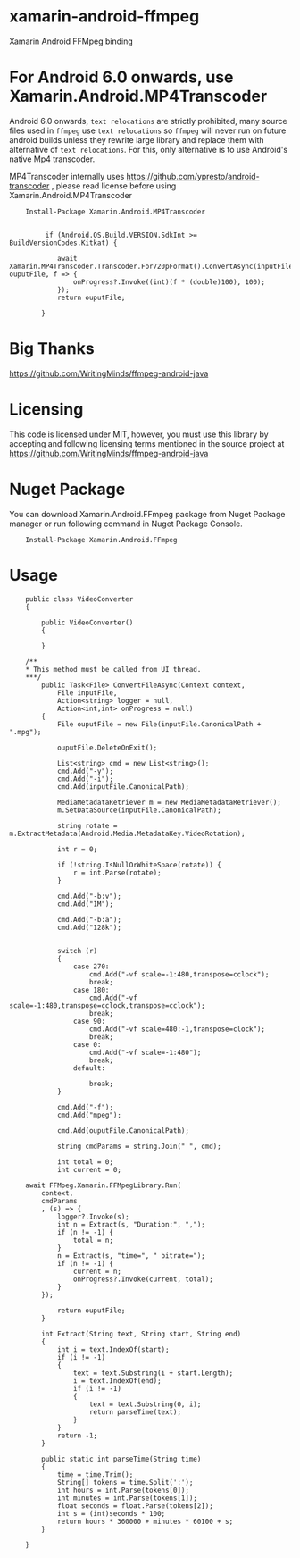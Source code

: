 # xamarin-android-ffmpeg
Xamarin Android FFMpeg binding

# For Android 6.0 onwards, use Xamarin.Android.MP4Transcoder
Android 6.0 onwards, `text relocations` are strictly prohibited, many source files used in `ffmpeg` use `text relocations` so `ffmpeg` will never run on future android builds unless they rewrite large library and replace them with alternative of `text relocations`. For this, only alternative is to use Android's native Mp4 transcoder.

MP4Transcoder internally uses https://github.com/ypresto/android-transcoder , please read license before using Xamarin.Android.MP4Transcoder

        Install-Package Xamarin.Android.MP4Transcoder


             if (Android.OS.Build.VERSION.SdkInt >= BuildVersionCodes.Kitkat) {

                await Xamarin.MP4Transcoder.Transcoder.For720pFormat().ConvertAsync(inputFile, ouputFile, f => {
                    onProgress?.Invoke((int)(f * (double)100), 100);
                });
                return ouputFile;

            }


# Big Thanks
https://github.com/WritingMinds/ffmpeg-android-java

# Licensing
This code is licensed under MIT, however, you must use this library by accepting and following licensing terms mentioned in the source project at https://github.com/WritingMinds/ffmpeg-android-java

# Nuget Package
You can download Xamarin.Android.FFmpeg package from Nuget Package manager or run following command in Nuget Package Console.

        Install-Package Xamarin.Android.FFmpeg

# Usage

        public class VideoConverter 
        {

            public VideoConverter()
            {

            }

		/**
		* This method must be called from UI thread.
		***/
            public Task<File> ConvertFileAsync(Context context,
                File inputFile, 
                Action<string> logger = null, 
                Action<int,int> onProgress = null)
            {
                File ouputFile = new File(inputFile.CanonicalPath + ".mpg");

                ouputFile.DeleteOnExit();

                List<string> cmd = new List<string>();
                cmd.Add("-y");
                cmd.Add("-i");
                cmd.Add(inputFile.CanonicalPath);

                MediaMetadataRetriever m = new MediaMetadataRetriever();
                m.SetDataSource(inputFile.CanonicalPath);

                string rotate = m.ExtractMetadata(Android.Media.MetadataKey.VideoRotation);

                int r = 0;

                if (!string.IsNullOrWhiteSpace(rotate)) {
                    r = int.Parse(rotate);
                }

                cmd.Add("-b:v");
                cmd.Add("1M");

                cmd.Add("-b:a");
                cmd.Add("128k");


                switch (r)
                {
                    case 270:
                        cmd.Add("-vf scale=-1:480,transpose=cclock");
                        break;
                    case 180:
                        cmd.Add("-vf scale=-1:480,transpose=cclock,transpose=cclock");
                        break;
                    case 90:
                        cmd.Add("-vf scale=480:-1,transpose=clock");
                        break;
                    case 0:
                        cmd.Add("-vf scale=-1:480");
                        break;
                    default:

                        break;
                }

                cmd.Add("-f");
                cmd.Add("mpeg");

                cmd.Add(ouputFile.CanonicalPath);

                string cmdParams = string.Join(" ", cmd);

                int total = 0;
                int current = 0;

		await FFMpeg.Xamarin.FFMpegLibrary.Run(
			context,
			cmdParams 
			, (s) => {
				logger?.Invoke(s);
				int n = Extract(s, "Duration:", ",");
				if (n != -1) {
					total = n;
				}
				n = Extract(s, "time=", " bitrate=");
				if (n != -1) {
					current = n;
					onProgress?.Invoke(current, total);
				}
			});

                return ouputFile;
            }

            int Extract(String text, String start, String end)
            {
                int i = text.IndexOf(start);
                if (i != -1)
                {
                    text = text.Substring(i + start.Length);
                    i = text.IndexOf(end);
                    if (i != -1)
                    {
                        text = text.Substring(0, i);
                        return parseTime(text);
                    }
                }
                return -1;
            }

            public static int parseTime(String time)
            {
                time = time.Trim();
                String[] tokens = time.Split(':');
                int hours = int.Parse(tokens[0]);
                int minutes = int.Parse(tokens[1]);
                float seconds = float.Parse(tokens[2]);
                int s = (int)seconds * 100;
                return hours * 360000 + minutes * 60100 + s;
            }

        }

